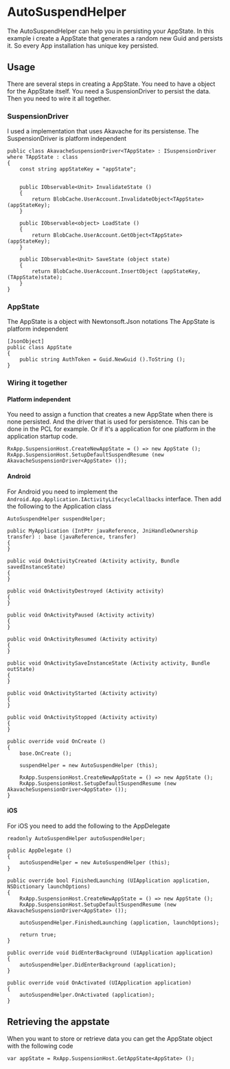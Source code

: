 # AutoSuspendHelper

The AutoSuspendHelper can help you in persisting your AppState. In this example i create a AppState that generates a random new Guid and persists it. So every App installation has unique key persisted.

## Usage

There are several steps in creating a AppState. You need to have a object for the AppState itself. You need a SuspensionDriver to persist the data. Then you need to wire it all together.

### SuspensionDriver

I used a implementation that uses Akavache for its persistense. The SuspensionDriver is platform independent

```
public class AkavacheSuspensionDriver<TAppState> : ISuspensionDriver where TAppState : class
{
	const string appStateKey = "appState";


	public IObservable<Unit> InvalidateState ()
	{
		return BlobCache.UserAccount.InvalidateObject<TAppState> (appStateKey);
	}

	public IObservable<object> LoadState ()
	{
		return BlobCache.UserAccount.GetObject<TAppState> (appStateKey);
	}

	public IObservable<Unit> SaveState (object state)
	{
		return BlobCache.UserAccount.InsertObject (appStateKey, (TAppState)state);
	}
}
```

### AppState

The AppState is a object with Newtonsoft.Json notations The AppState is platform independent

```
[JsonObject]
public class AppState
{
	public string AuthToken = Guid.NewGuid ().ToString ();
}
```

### Wiring it together

#### Platform independent

You need to assign a function that creates a new AppState when there is none persisted. And the driver that is used for persistence. This can be done in the PCL for example. Or if it's a application for one platform in the application startup code.

```
RxApp.SuspensionHost.CreateNewAppState = () => new AppState ();
RxApp.SuspensionHost.SetupDefaultSuspendResume (new AkavacheSuspensionDriver<AppState> ());
```

#### Android

For Android you need to implement the `Android.App.Application.IActivityLifecycleCallbacks` interface. Then add the following to the Application class

```
AutoSuspendHelper suspendHelper;

public MyApplication (IntPtr javaReference, JniHandleOwnership transfer) : base (javaReference, transfer)
{
}

public void OnActivityCreated (Activity activity, Bundle savedInstanceState)
{
}

public void OnActivityDestroyed (Activity activity)
{
}

public void OnActivityPaused (Activity activity)
{
}

public void OnActivityResumed (Activity activity)
{
}

public void OnActivitySaveInstanceState (Activity activity, Bundle outState)
{
}

public void OnActivityStarted (Activity activity)
{
}

public void OnActivityStopped (Activity activity)
{
}

public override void OnCreate ()
{
    base.OnCreate ();

    suspendHelper = new AutoSuspendHelper (this);

    RxApp.SuspensionHost.CreateNewAppState = () => new AppState ();
    RxApp.SuspensionHost.SetupDefaultSuspendResume (new AkavacheSuspensionDriver<AppState> ());
}
```

#### iOS

For iOS you need to add the following to the AppDelegate

```
readonly AutoSuspendHelper autoSuspendHelper;

public AppDelegate ()
{
    autoSuspendHelper = new AutoSuspendHelper (this);
}

public override bool FinishedLaunching (UIApplication application, NSDictionary launchOptions)
{
    RxApp.SuspensionHost.CreateNewAppState = () => new AppState ();
    RxApp.SuspensionHost.SetupDefaultSuspendResume (new AkavacheSuspensionDriver<AppState> ());

    autoSuspendHelper.FinishedLaunching (application, launchOptions);

    return true;
}

public override void DidEnterBackground (UIApplication application)
{
    autoSuspendHelper.DidEnterBackground (application);
}

public override void OnActivated (UIApplication application)
{
    autoSuspendHelper.OnActivated (application);
}
```

## Retrieving the appstate
When you want to store or retrieve data you can get the AppState object with the following code
```
var appState = RxApp.SuspensionHost.GetAppState<AppState> ();
```
